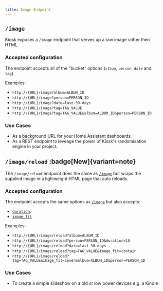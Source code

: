 ```yaml
---
title: Image Endpoint
---
```


## `/image`

Kiosk exposes a `/image` endpoint that serves up a raw image rather then HTML.

### Accepted configuration
The endpoint accepts all of the "bucket" options (`album`, `person`, `date` and `tag`).

Examples:
- `http://{URL}/image?album=ALBUM_ID`
- `http://{URL}/image?person=PERSON_ID`
- `http://{URL}/image?date=last-30-days`
- `http://{URL}/image?tag=TAG_VALUE`
- `http://{URL}/image?tag=TAG_VALUE&album=ALBUM_ID&person=PERSON_ID`


### Use Cases
- As a background URL for your Home Assistant dashboards.
- As a REST endpoint to leveage the power of Kiosk's randomisation engine in your project.


## `/image/reload` :badge[New]{variant=note}

The `/image/reload` endpoint does the same as [`/image`](#image) but wraps the supplied image in a lightweight HTML page that auto reloads.

### Accepted configuration
The endpoint accepts the same options as [`/image`](#image) but also accepts:
- [`duration`](/configuration/behavior/#duration).
- [`image_fit`](/configuration/image-fit)

Examples:
- `http://{URL}/image/reload?album=ALBUM_ID`
- `http://{URL}/image/reload?person=PERSON_ID&duration=10`
- `http://{URL}/image/reload?date=last-30-days`
- `http://{URL}/image/reload?tag=TAG_VALUE&image_fit=contain`
- `http://{URL}/image/reload?tag=TAG_VALUE&image_fit=cover&album=ALBUM_ID&person=PERSON_ID`


### Use Cases
- To create a simple slideshow on a old or low power devices e.g. a Kindle
